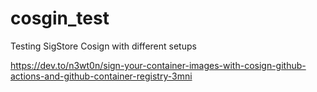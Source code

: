 # cosgin_test
Testing SigStore Cosign with different setups


https://dev.to/n3wt0n/sign-your-container-images-with-cosign-github-actions-and-github-container-registry-3mni
